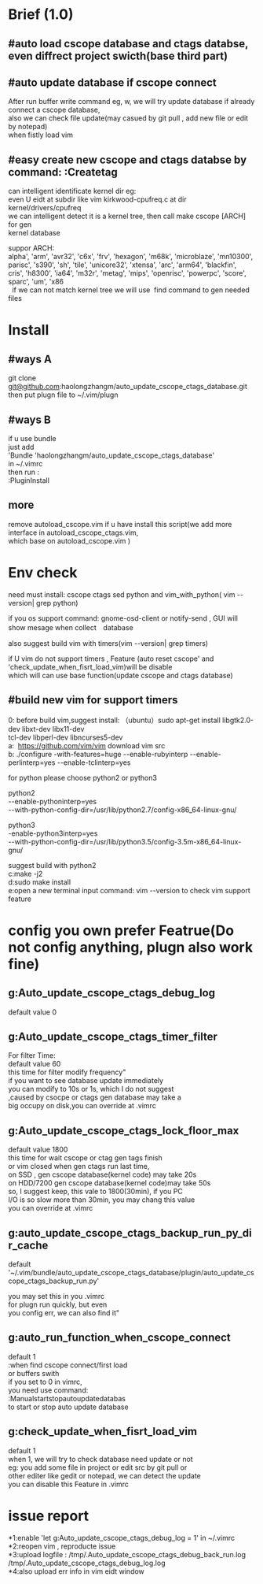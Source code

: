 Brief (1.0)
===
#auto load cscope database and ctags databse, even diffrect project swicth(base third part)
-----

#auto update database if cscope connect
-----
After run buffer write command eg, w, we will try update database if already connect a cscope database,<br>
also we can check file update(may casued by git pull , add new file or edit by notepad) <br>
when fistly load vim <br>

#easy create new cscope and ctags databse by command: :Createtag
-----
can intelligent identificate kernel dir eg:<br>
even U eidt at subdir like  vim kirkwood-cpufreq.c  at dir kernel/drivers/cpufreq <br>
we can intelligent detect it is a kernel tree, then call make cscope [ARCH] for gen <br>
kernel database<br>

suppor ARCH:<br>
alpha', 'arm', 'avr32', 'c6x', 'frv', 'hexagon', 'm68k', 'microblaze', 'mn10300', <br>
parisc', 's390', 'sh', 'tile', 'unicore32', 'xtensa', 'arc', 'arm64', 'blackfin', <br>
cris', 'h8300', 'ia64', 'm32r', 'metag', 'mips', 'openrisc', 'powerpc', 'score', <br>
sparc', 'um', 'x86<br>
 
if we can not  match kernel tree we will use  find command to gen needed files  <br>

Install
===

#ways A
-----
git clone git@github.com:haolongzhangm/auto_update_cscope_ctags_database.git <br>
then put plugn file to ~/.vim/plugn <br>


#ways B
-----
if u use bundle<br>
just add <br>
'Bundle 'haolongzhangm/auto_update_cscope_ctags_database'<br>
in ~/.vimrc <br>
then run :<br>
:PluginInstall<br>

more
-----
remove autoload_cscope.vim if u have install this script(we add more interface in autoload_cscope_ctags.vim,<br> 
which base on autoload_cscope.vim )<br>


Env check
===
need must install: cscope ctags sed python and vim_with_python( vim --version| grep python) <br>

if you os support command: gnome-osd-client or notify-send , GUI will show mesage when collect　database <br>

also suggest build vim with timers(vim --version| grep timers)<br>

if U vim do not support timers , Feature (auto reset cscope' and 'check_update_when_fisrt_load_vim)will be disable<br>
which will can use base function(update cscope and ctags database)<br>

#build new vim for support timers
-----
0: before build vim,suggest install: （ubuntu）sudo apt-get install libgtk2.0-dev libxt-dev libx11-dev <br>
tcl-dev libperl-dev libncurses5-dev  <br>
a:  https://github.com/vim/vim download vim src <br>
b: ./configure  -with-features=huge --enable-rubyinterp --enable-perlinterp=yes --enable-tclinterp=yes <br>

for python please choose python2 or python3  <br>

python2 <br>
--enable-pythoninterp=yes  <br>
--with-python-config-dir=/usr/lib/python2.7/config-x86_64-linux-gnu/   <br>

python3<br>
-enable-python3interp=yes<br>
--with-python-config-dir=/usr/lib/python3.5/config-3.5m-x86_64-linux-gnu/<br>

suggest  build with python2 <br>
c:make -j2<br>
d:sudo make install <br>
e:open a new terminal input command: vim --version to check vim support feature<br>

config you own prefer Featrue(Do not config anything, plugn also work fine)
===
g:Auto_update_cscope_ctags_debug_log <br>
-----
default value 0<br>




g:Auto_update_cscope_ctags_timer_filter<br>
-----
For filter Time:<br>
default value 60<br>
this time for filter modify frequency"<br>
if you want to see database update immediately<br>
you can modify to 10s or 1s, which I do not suggest<br>
,caused by csocpe or ctags gen database may take a<br>
big occupy on disk,you can override at .vimrc<br>


g:Auto_update_cscope_ctags_lock_floor_max<br>
-----
default value 1800<br>
this time for wait cscope or ctag gen tags finish<br>
or vim closed when gen ctags run last time, <br>
on SSD , gen cscope database(kernel code) may take 20s<br>
on HDD/7200 gen cscope database(kernel code)may take 50s <br>
so, I suggest keep, this vale to 1800(30min), if you PC<br>
I/O is so slow more than 30min, you may chang this value<br>
you can override at .vimrc<br>


g:auto_update_cscope_ctags_backup_run_py_dir_cache<br>
-----
default  '~/.vim/bundle/auto_update_cscope_ctags_database/plugin/auto_update_cscope_ctags_backup_run.py'<br>

you may set this in you .vimrc<br>
for plugn run quickly, but even<br>
you config err, we can also find it"<br>


g:auto_run_function_when_cscope_connect<br>
-----
default 1<br>
:when find cscope connect/first load<br>
or buffers swith<br>
if you set to 0 in vimrc, <br>
you need use command: <br>
:Manualstartstopautoupdatedatabas<br>
to start or stop auto update database<br>


g:check_update_when_fisrt_load_vim<br>
-----
default 1<br>
when 1, we will try to check database need update or not<br>
eg: you add some file in project or edit src by git pull or <br>
other editer like gedit or notepad, we can detect the update<br>
you can disable this Feature in .vimrc<br>

issue report
==== 
*1:enable  'let g:Auto_update_cscope_ctags_debug_log = 1' in ~/.vimrc <br>
*2:reopen vim , reproducte issue<br>
*3:upload logfile : /tmp/.Auto_update_cscope_ctags_debug_back_run.log /tmp/.Auto_update_cscope_ctags_debug_log.log<br>
*4:also upload err info in vim eidt window

